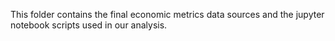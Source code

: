 This folder contains the final economic metrics data sources and the jupyter notebook scripts used in our analysis. 
